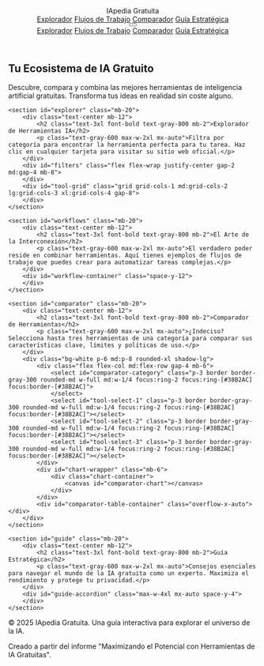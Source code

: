 <header class="bg-white/80 backdrop-blur-md sticky top-0 z-50 shadow-sm">
    <nav class="container mx-auto px-6 py-4 flex justify-between items-center">
        <div class="text-2xl font-bold text-gray-800">
            <span class="text-[#38B2AC]">IA</span>pedia Gratuita
        </div>
        <div class="hidden md:flex space-x-8">
            <a href="#explorer" class="nav-link font-medium text-gray-600">Explorador</a>
            <a href="#workflows" class="nav-link font-medium text-gray-600">Flujos de Trabajo</a>
            <a href="#comparator" class="nav-link font-medium text-gray-600">Comparador</a>
            <a href="#guide" class="nav-link font-medium text-gray-600">Guía Estratégica</a>
        </div>
        <button id="mobile-menu-button" class="md:hidden text-gray-700 focus:outline-none">
            <svg class="w-6 h-6" fill="none" stroke="currentColor" viewBox="0 0 24 24" xmlns="http://www.w3.org/2000/svg"><path stroke-linecap="round" stroke-linejoin="round" stroke-width="2" d="M4 6h16M4 12h16m-7 6h7"></path></svg>
        </button>
    </nav>
    <div id="mobile-menu" class="hidden md:hidden px-6 pb-4">
        <a href="#explorer" class="block py-2 nav-link">Explorador</a>
        <a href="#workflows" class="block py-2 nav-link">Flujos de Trabajo</a>
        <a href="#comparator" class="block py-2 nav-link">Comparador</a>
        <a href="#guide" class="block py-2 nav-link">Guía Estratégica</a>
    </div>
</header>

<main class="container mx-auto px-6 py-12">
    <section id="hero" class="text-center mb-20">
        <h1 class="text-4xl md:text-6xl font-extrabold text-gray-800 mb-4">Tu Ecosistema de IA Gratuito</h1>
        <p class="text-lg md:text-xl max-w-3xl mx-auto text-gray-600">
            Descubre, compara y combina las mejores herramientas de inteligencia artificial gratuitas. Transforma tus ideas en realidad sin coste alguno.
        </p>
    </section>

    <section id="explorer" class="mb-20">
        <div class="text-center mb-12">
            <h2 class="text-3xl font-bold text-gray-800 mb-2">Explorador de Herramientas IA</h2>
            <p class="text-gray-600 max-w-2xl mx-auto">Filtra por categoría para encontrar la herramienta perfecta para tu tarea. Haz clic en cualquier tarjeta para visitar su sitio web oficial.</p>
        </div>
        <div id="filters" class="flex flex-wrap justify-center gap-2 md:gap-4 mb-8">
        </div>
        <div id="tool-grid" class="grid grid-cols-1 md:grid-cols-2 lg:grid-cols-3 xl:grid-cols-4 gap-8">
        </div>
    </section>

    <section id="workflows" class="mb-20">
        <div class="text-center mb-12">
            <h2 class="text-3xl font-bold text-gray-800 mb-2">El Arte de la Interconexión</h2>
            <p class="text-gray-600 max-w-2xl mx-auto">El verdadero poder reside en combinar herramientas. Aquí tienes ejemplos de flujos de trabajo que puedes crear para automatizar tareas complejas.</p>
        </div>
        <div id="workflow-container" class="space-y-12">
        </div>
    </section>

    <section id="comparator" class="mb-20">
        <div class="text-center mb-12">
            <h2 class="text-3xl font-bold text-gray-800 mb-2">Comparador de Herramientas</h2>
            <p class="text-gray-600 max-w-2xl mx-auto">¿Indeciso? Selecciona hasta tres herramientas de una categoría para comparar sus características clave, límites y políticas de uso.</p>
        </div>
        <div class="bg-white p-6 md:p-8 rounded-xl shadow-lg">
            <div class="flex flex-col md:flex-row gap-4 mb-6">
                <select id="comparator-category" class="p-3 border border-gray-300 rounded-md w-full md:w-1/4 focus:ring-2 focus:ring-[#38B2AC] focus:border-[#38B2AC]">
                </select>
                <select id="tool-select-1" class="p-3 border border-gray-300 rounded-md w-full md:w-1/4 focus:ring-2 focus:ring-[#38B2AC] focus:border-[#38B2AC]"></select>
                <select id="tool-select-2" class="p-3 border border-gray-300 rounded-md w-full md:w-1/4 focus:ring-2 focus:ring-[#38B2AC] focus:border-[#38B2AC]"></select>
                <select id="tool-select-3" class="p-3 border border-gray-300 rounded-md w-full md:w-1/4 focus:ring-2 focus:ring-[#38B2AC] focus:border-[#38B2AC]"></select>
            </div>
            <div id="chart-wrapper" class="mb-6">
                <div class="chart-container">
                    <canvas id="comparator-chart"></canvas>
                </div>
            </div>
            <div id="comparator-table-container" class="overflow-x-auto"></div>
        </div>
    </section>

    <section id="guide" class="mb-20">
        <div class="text-center mb-12">
            <h2 class="text-3xl font-bold text-gray-800 mb-2">Guía Estratégica</h2>
            <p class="text-gray-600 max-w-2xl mx-auto">Consejos esenciales para navegar el mundo de la IA gratuita como un experto. Maximiza el rendimiento y protege tu privacidad.</p>
        </div>
        <div id="guide-accordion" class="max-w-4xl mx-auto space-y-4">
        </div>
    </section>

</main>

<footer class="bg-gray-800 text-white">
    <div class="container mx-auto px-6 py-8 text-center">
        <p>&copy; 2025 IApedia Gratuita. Una guía interactiva para explorar el universo de la IA.</p>
        <p class="text-sm text-gray-400 mt-2">Creado a partir del informe "Maximizando el Potencial con Herramientas de IA Gratuitas".</p>
    </div>
</footer>

<script>
    const aiData = {
        tools: [
            { id: 'chatgpt', name: 'ChatGPT', category: 'texto', desc: 'Asistente conversacional versátil para ideas, redacción y resúmenes.', free_tier: 'Uso general gratuito con algunas limitaciones.', link: 'https://chat.openai.com/', credits_numeric: null, commercial_use: 'Sí, limitado' },
            { id: 'claude', name: 'Claude', category: 'texto', desc: 'Conocido por sus resultados seguros y creativos. Analiza texto e imágenes.', free_tier: 'Uso ilimitado en su plan gratuito.', link: 'https://claude.ai/', credits_numeric: null, commercial_use: 'Sí' },
            { id: 'gemini', name: 'Gemini (Google)', category: 'texto', desc: 'IA de Google para escritura, investigación y tareas creativas.', free_tier: 'Límites generosos en solicitudes diarias.', link: 'https://gemini.google.com/', credits_numeric: null, commercial_use: 'Sí, pero puede usar datos para mejorar producto' },
            { id: 'perplexity', name: 'Perplexity AI', category: 'texto', desc: 'Motor de búsqueda conversacional que cita sus fuentes.', free_tier: '3 búsquedas Pro al día.', link: 'https://www.perplexity.ai/', credits_numeric: 3, commercial_use: 'Sí' },
            { id: 'grammarly', name: 'Grammarly', category: 'productividad', desc: 'Asistente de escritura avanzado para tono, claridad y estilo.', free_tier: 'Correcciones básicas y sugerencias gratuitas.', link: 'https://www.grammarly.com/', credits_numeric: null, commercial_use: 'Sí' },
            { id: 'writesonic', name: 'Writesonic', category: 'texto', desc: 'Asistente de escritura para contenido SEO, anuncios y webs.', free_tier: 'Prueba gratuita con acceso limitado.', link: 'https://writesonic.com/', credits_numeric: null, commercial_use: 'Sí' },
            { id: 'leonardo', name: 'Leonardo AI', category: 'imagen', desc: 'Potente generador de arte, videos y PNGs a partir de texto.', free_tier: '150 créditos diarios.', link: 'https://leonardo.ai/', credits_numeric: 150, commercial_use: 'Sí' },
            { id: 'firefly', name: 'Adobe Firefly', category: 'imagen', desc: 'IA generativa de Adobe para creativos. Integrado en su ecosistema.', free_tier: 'Créditos generativos mensuales.', link: 'https://firefly.adobe.com/', credits_numeric: 25, commercial_use: 'Sí, seguro comercialmente' },
            { id: 'canvaai', name: 'Canva AI', category: 'imagen', desc: 'Generación de imágenes directamente en el editor de Canva.', free_tier: 'Uso limitado en cuentas gratuitas.', link: 'https://www.canva.com/ai-image-generator/', credits_numeric: null, commercial_use: 'Sí, pero con responsabilidad de usuario' },
            { id: 'ideogram', name: 'Ideogram AI', category: 'imagen', desc: 'Especializado en generar imágenes con texto legible y tipografía.', free_tier: '10 créditos semanales (~40 imágenes).', link: 'https://ideogram.ai/', credits_numeric: 10, commercial_use: 'Sí' },
            { id: 'msdesigner', name: 'Microsoft Designer', category: 'imagen', desc: 'Generación de imágenes ilimitada y gratuita con DALL-E 3.', free_tier: 'Ilimitado con cuenta Microsoft.', link: 'https://designer.microsoft.com/', credits_numeric: Infinity, commercial_use: 'Sí' },
            { id: 'elevenlabs', name: 'ElevenLabs', category: 'audio', desc: 'Síntesis y clonación de voz ultrarrealista (Texto a Voz).', free_tier: '10,000 caracteres/mes.', link: 'https://elevenlabs.io/', credits_numeric: 10000, commercial_use: 'No, requiere atribución' },
            { id: 'suno', name: 'Suno AI', category: 'audio', desc: 'Crea canciones completas (letra, voz e instrumentos) desde texto.', free_tier: '50 créditos diarios (~10 canciones).', link: 'https://suno.ai/', credits_numeric: 50, commercial_use: 'No' },
            { id: 'adobenhance', name: 'Adobe Speech Enhancer', category: 'audio', desc: 'Limpia audio eliminando ruido de fondo y eco de grabaciones.', free_tier: '1 hora de audio al día.', link: 'https://podcast.adobe.com/enhance', credits_numeric: 60, commercial_use: 'Sí' },
            { id: 'vocalremover', name: 'Vocal Remover', category: 'audio', desc: 'Separa la voz de la música en cualquier canción.', free_tier: 'Ilimitado y gratuito.', link: 'https://vocalremover.org/', credits_numeric: Infinity, commercial_use: 'No especificado' },
            { id: 'codewhisperer', name: 'Amazon CodeWhisperer', category: 'código', desc: 'Asistente de codificación con sugerencias en tiempo real.', free_tier: 'Nivel individual gratuito.', link: 'https://aws.amazon.com/codewhisperer/', credits_numeric: null, commercial_use: 'Sí' },
            { id: 'replit', name: 'Replit AI', category: 'código', desc: 'Entorno de codificación en navegador con asistente de IA.', free_tier: 'Plan "Starter" con acceso básico.', link: 'https://replit.com/', credits_numeric: null, commercial_use: 'Sí' },
            { id: 'qodo', name: 'Qodo', category: 'código', desc: 'Asistente para revisiones de código, tests y generación de código.', free_tier: '250 mensajes/mes.', link: 'https://www.qodo.ai/', credits_numeric: 250, commercial_use: 'Sí' },
            { id: 'notionai', name: 'Notion AI', category: 'productividad', desc: 'Integrado en Notion para resumir, escribir y organizar.', free_tier: '20 respuestas gratuitas por miembro.', link: 'https://www.notion.so/product/ai', credits_numeric: 20, commercial_use: 'Sí' },
            { id: 'otterai', name: 'Otter.ai', category: 'productividad', desc: 'Transcribe reuniones, genera resúmenes y asigna tareas.', free_tier: '300 minutos/mes.', link: 'https://otter.ai/', credits_numeric: 300, commercial_use: 'Sí' },
            { id: 'zapier', name: 'Zapier', category: 'automatización', desc: 'Conecta miles de apps para crear flujos de trabajo automatizados.', free_tier: '100 tareas/mes.', link: 'https://zapier.com/', credits_numeric: 100, commercial_use: 'Sí' },
            { id: 'make', name: 'Make.com', category: 'automatización', desc: 'Plataforma visual para automatizaciones complejas.', free_tier: '1,000 operaciones/mes.', link: 'https://www.make.com/', credits_numeric: 1000, commercial_use: 'Sí' },
            { id: 'elicit', name: 'Elicit', category: 'investigación', desc: 'Asistente de IA para revisiones de literatura científica.', free_tier: 'Búsqueda ilimitada, 5000 créditos para extracción.', link: 'https://elicit.com/', credits_numeric: 5000, commercial_use: 'Sí' },
        ],
        categories: [
            { id: 'all', name: 'Todas' },
            { id: 'texto', name: 'Texto y LLMs' },
            { id: 'imagen', name: 'Imagen y Visual' },
            { id: 'audio', name: 'Audio y Música' },
            { id: 'código', name: 'Código y Desarrollo' },
            { id: 'productividad', name: 'Productividad' },
            { id: 'automatización', name: 'Automatización' },
            { id: 'investigación', name: 'Investigación' },
        ],
        workflows: [
            {
                title: 'Creación de Contenido Multimedia Automatizado',
                desc: 'Genera un vídeo para redes sociales partiendo de una simple idea de texto, combinando IAs de escritura, imagen y audio.',
                steps: ['chatgpt', 'leonardo', 'elevenlabs', 'otterai']
            },
            {
                title: 'Investigación y Elaboración de Informes',
                desc: 'Acelera la investigación académica encontrando artículos, extrayendo datos y generando resúmenes de forma automática.',
                steps: ['perplexity', 'elicit', 'claude', 'notionai']
            },
            {
                title: 'Marketing y Gestión de Redes Sociales',
                desc: 'Crea y programa contenido atractivo para redes sociales, desde la redacción del texto hasta la generación de la imagen.',
                steps: ['writesonic', 'grammarly', 'canvaai', 'zapier']
            }
        ],
        strategicGuide: [
            {
                title: 'Gestiona los Límites de Uso',
                content: 'Casi todas las herramientas "gratuitas" funcionan con un sistema de créditos o límites diarios/mensuales. Para maximizar su valor, sé preciso con tus prompts para obtener el resultado deseado en menos intentos. Si alcanzas el límite de una herramienta, ten a mano una alternativa de la misma categoría. ¡Diversificar es la clave!'
            },
            {
                title: 'Privacidad de Datos y Ética',
                content: 'Recuerda que "gratis" a menudo significa que tus datos (los prompts que introduces) pueden ser usados para entrenar los modelos de IA. Evita introducir información personal, sensible o confidencial. Revisa siempre los términos de servicio, especialmente si planeas usar el contenido con fines comerciales. Algunas herramientas requieren atribución.'
            },
            {
                title: 'Asegura la Calidad y Consistencia',
                content: 'La calidad de la IA puede variar. No dudes en iterar y refinar tus prompts. Combina las fortalezas de diferentes herramientas: una para la lluvia de ideas, otra para la generación de imágenes y una tercera para la corrección de estilo. Y lo más importante: siempre realiza una revisión humana final para garantizar la precisión, el tono y la calidad.'
            },
            {
                title: 'Mantente Siempre Actualizado',
                content: 'El mundo de la IA evoluciona a una velocidad vertiginosa. Las herramientas cambian, surgen nuevas y las políticas de uso se actualizan. Únete a comunidades en línea (Reddit, Discord), sigue blogs de tecnología y experimenta constantemente para estar al día de las últimas novedades y optimizar tus flujos de trabajo.'
            }
        ]
    };

    document.addEventListener('DOMContentLoaded', () => {
        const toolGrid = document.getElementById('tool-grid');
        const filtersContainer = document.getElementById('filters');
        const workflowContainer = document.getElementById('workflow-container');
        const guideAccordion = document.getElementById('guide-accordion');
        const comparatorCategorySelect = document.getElementById('comparator-category');
        const toolSelects = [
            document.getElementById('tool-select-1'),
            document.getElementById('tool-select-2'),
            document.getElementById('tool-select-3')
        ];
        let comparatorChart;

        function renderFilters() {
            aiData.categories.forEach(cat => {
                const button = document.createElement('button');
                button.className = 'filter-btn px-4 py-2 text-sm font-medium border-2 border-gray-300 rounded-full transition';
                button.textContent = cat.name;
                button.dataset.filter = cat.id;
                if (cat.id === 'all') button.classList.add('active');
                button.addEventListener('click', () => {
                    document.querySelectorAll('.filter-btn').forEach(btn => btn.classList.remove('active'));
                    button.classList.add('active');
                    filterTools(cat.id);
                });
                filtersContainer.appendChild(button);
            });
        }

        function renderTools(tools) {
            toolGrid.innerHTML = '';
            tools.forEach(tool => {
                const category = aiData.categories.find(c => c.id === tool.category);
                const card = document.createElement('a');
                card.href = tool.link;
                card.target = '_blank';
                card.rel = 'noopener noreferrer';
                card.className = `tool-card bg-white rounded-xl shadow-md overflow-hidden p-6 flex flex-col items-start gap-4 h-full tool-item ${tool.category}`;
                card.innerHTML = `
                    <div class="flex items-center justify-between w-full">
                        <h3 class="text-xl font-bold text-gray-900">${tool.name}</h3>
                        <span class="text-xs font-semibold text-white bg-[#38B2AC] px-2 py-1 rounded-full">${category ? category.name : ''}</span>
                    </div>
                    <p class="text-gray-600 text-sm flex-grow">${tool.desc}</p>
                    <div class="w-full mt-auto">
                        <p class="text-sm font-semibold text-gray-800">Plan Gratuito:</p>
                        <p class="text-sm text-gray-500">${tool.free_tier}</p>
                    </div>
                `;
                toolGrid.appendChild(card);
            });
        }

        function filterTools(filter) {
            const allTools = aiData.tools;
            if (filter === 'all') {
                renderTools(allTools);
            } else {
                const filtered = allTools.filter(tool => tool.category === filter);
                renderTools(filtered);
            }
        }

        function renderWorkflows() {
            aiData.workflows.forEach(wf => {
                const wfElement = document.createElement('div');
                wfElement.className = 'bg-white p-6 md:p-8 rounded-xl shadow-lg';
                
                const stepsHtml = wf.steps.map((stepId, index) => {
                    const tool = aiData.tools.find(t => t.id === stepId);
                    const isLast = index === wf.steps.length - 1;
                    return `
                        <div class="workflow-step">
                            <h4 class="font-bold text-gray-800">${tool.name}</h4>
                            <p class="text-sm text-gray-500">${tool.desc.split('.')[0]}</p>
                        </div>
                        ${!isLast ? '<div class="workflow-arrow">&rarr;</div>' : ''}
                    `;
                }).join('');

                wfElement.innerHTML = `
                    <h3 class="text-xl font-bold text-gray-900 mb-2">${wf.title}</h3>
                    <p class="text-gray-600 mb-6">${wf.desc}</p>
                    <div class="workflow-container flex items-stretch justify-center">
                        ${stepsHtml}
                    </div>
                `;
                workflowContainer.appendChild(wfElement);
            });
        }

        function renderGuide() {
            aiData.strategicGuide.forEach((item, index) => {
                const guideItem = document.createElement('div');
                guideItem.className = 'bg-white rounded-lg shadow-sm overflow-hidden';
                guideItem.innerHTML = `
                    <button class="w-full text-left p-4 flex justify-between items-center focus:outline-none bg-gray-50 hover:bg-gray-100">
                        <h3 class="font-semibold text-gray-800">${item.title}</h3>
                        <span class="transform transition-transform duration-300 text-xl text-gray-500">+</span>
                    </button>
                    <div class="p-4 pt-0 max-h-0 overflow-hidden transition-max-height duration-500 ease-in-out">
                        <p class="text-gray-600">${item.content}</p>
                    </div>
                `;
                const button = guideItem.querySelector('button');
                const content = guideItem.querySelector('div');
                const icon = guideItem.querySelector('span');

                button.addEventListener('click', () => {
                    const isExpanded = content.style.maxHeight && content.style.maxHeight !== '0px';
                    if (isExpanded) {
                        content.style.maxHeight = '0px';
                        icon.classList.remove('rotate-45');
                    } else {
                        content.style.maxHeight = content.scrollHeight + 'px';
                        icon.classList.add('rotate-45');
                    }
                });

                guideAccordion.appendChild(guideItem);
            });
        }
        
        function setupComparator() {
            const comparatorCategories = aiData.categories.filter(c => c.id !== 'all');
            comparatorCategories.forEach(cat => {
                const option = document.createElement('option');
                option.value = cat.id;
                option.textContent = cat.name;
                comparatorCategorySelect.appendChild(option);
            });

            comparatorCategorySelect.addEventListener('change', (e) => {
                populateToolSelectors(e.target.value);
                updateComparator();
            });

            toolSelects.forEach(select => {
                select.addEventListener('change', updateComparator);
            });
            
            populateToolSelectors(comparatorCategories[0].id);
            const initialTools = aiData.tools.filter(t => t.category === comparatorCategories[0].id);
            toolSelects.forEach((select, index) => {
                if (initialTools[index]) {
                    select.value = initialTools[index].id;
                }
            });
            updateComparator();
        }

        function populateToolSelectors(category) {
            const toolsInCategory = aiData.tools.filter(t => t.category === category);
            toolSelects.forEach(select => {
                const currentVal = select.value;
                select.innerHTML = '<option value="">-- Selecciona --</option>';
                toolsInCategory.forEach(tool => {
                    const option = document.createElement('option');
                    option.value = tool.id;
                    option.textContent = tool.name;
                    select.appendChild(option);
                });
                select.value = currentVal;
                 if (!select.value && toolsInCategory.find(t=>t.id === currentVal)) {
                     select.value = currentVal;
                 }
            });
        }

        function updateComparator() {
            const selectedToolIds = toolSelects.map(select => select.value).filter(Boolean);
            const selectedTools = selectedToolIds.map(id => aiData.tools.find(t => t.id === id));
            
            updateComparatorChart(selectedTools);
            updateComparatorTable(selectedTools);
        }

        function updateComparatorChart(tools) {
            const ctx = document.getElementById('comparator-chart').getContext('2d');
            
            if (comparatorChart) {
                comparatorChart.destroy();
            }

            const creditTools = tools.filter(t => t.credits_numeric !== null && t.credits_numeric !== Infinity);
            const labels = creditTools.map(t => t.name);
            const data = creditTools.map(t => t.credits_numeric);

            if (labels.length === 0) {
                 document.getElementById('chart-wrapper').style.display = 'none';
                 return;
            }
            document.getElementById('chart-wrapper').style.display = 'block';

            comparatorChart = new Chart(ctx, {
                type: 'bar',
                data: {
                    labels: labels,
                    datasets: [{
                        label: 'Créditos / Límite (por día/mes/etc.)',
                        data: data,
                        backgroundColor: ['#6EE7B7', '#93C5FD', '#FBBF24'],
                        borderColor: ['#34D399', '#60A5FA', '#F59E0B'],
                        borderWidth: 1
                    }]
                },
                options: {
                    responsive: true,
                    maintainAspectRatio: false,
                    plugins: {
                        legend: {
                            display: false
                        },
                        title: {
                            display: true,
                            text: 'Comparación de Límites en Plan Gratuito (Numérico)',
                            font: { size: 16 }
                        },
                        tooltip: {
                            callbacks: {
                                label: function(context) {
                                    let label = context.dataset.label || '';
                                    if (label) {
                                        label += ': ';
                                    }
                                    if (context.parsed.y !== null) {
                                        const tool = creditTools[context.dataIndex];
                                        let unit = ' créditos';
                                        if (tool.id === 'adobenhance') unit = ' minutos/día';
                                        if (tool.id === 'otterai') unit = ' minutos/mes';
                                        if (tool.id === 'elevenlabs') unit = ' caracteres/mes';
                                        label += context.parsed.y + unit;
                                    }
                                    return label;
                                }
                            }
                        }
                    },
                    scales: {
                        y: {
                            beginAtZero: true,
                            title: {
                                display: true,
                                text: 'Cantidad'
                            }
                        }
                    }
                }
            });
        }
        
        function updateComparatorTable(tools) {
            const container = document.getElementById('comparator-table-container');
            if (tools.length === 0) {
                container.innerHTML = '<p class="text-center text-gray-500">Selecciona al menos una herramienta para ver la comparación.</p>';
                return;
            }

            let headerHtml = '<th>Característica</th>';
            tools.forEach(tool => {
                headerHtml += `<th class="text-left p-3">${tool.name}</th>`;
            });

            let commercialUseHtml = '<td>Uso Comercial</td>';
            tools.forEach(tool => {
                commercialUseHtml += `<td class="p-3">${tool.commercial_use}</td>`;
            });
            
            let freeTierHtml = '<td>Detalle Plan Gratuito</td>';
            tools.forEach(tool => {
                freeTierHtml += `<td class="p-3">${tool.free_tier}</td>`;
            });

            container.innerHTML = `
                <table class="w-full text-sm text-left text-gray-600">
                    <thead class="text-xs text-gray-700 uppercase bg-gray-100">
                        <tr>${headerHtml}</tr>
                    </thead>
                    <tbody>
                        <tr class="bg-white border-b">${commercialUseHtml}</tr>
                        <tr class="bg-gray-50 border-b">${freeTierHtml}</tr>
                    </tbody>
                </table>
            `;
        }

        function setupMobileMenu() {
            const menuButton = document.getElementById('mobile-menu-button');
            const mobileMenu = document.getElementById('mobile-menu');
            menuButton.addEventListener('click', () => {
                mobileMenu.classList.toggle('hidden');
            });
        }
        
        function setupScrollSpy() {
            const sections = document.querySelectorAll('main section[id]');
            const navLinks = document.querySelectorAll('.nav-link');
            
            window.onscroll = () => {
                let current = '';
                sections.forEach(section => {
                    const sectionTop = section.offsetTop;
                    if (pageYOffset >= sectionTop - 100) {
                        current = section.getAttribute('id');
                    }
                });

                navLinks.forEach(link => {
                    link.classList.remove('active');
                    if (link.getAttribute('href').substring(1) === current) {
                        link.classList.add('active');
                    }
                });
            };
        }

        renderFilters();
        renderTools(aiData.tools);
        renderWorkflows();
        renderGuide();
        setupComparator();
        setupMobileMenu();
        setupScrollSpy();
    });
</script>
